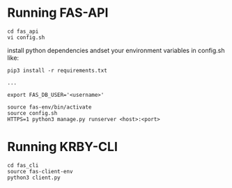 # Running FAS-API
```
cd fas_api
vi config.sh
```

install python dependencies andset your environment variables in config.sh like:

```
pip3 install -r requirements.txt

...

export FAS_DB_USER='<username>'
```

```
source fas-env/bin/activate
source config.sh
HTTPS=1 python3 manage.py runserver <host>:<port>
```


# Running KRBY-CLI
```
cd fas_cli	
source fas-client-env
python3 client.py
```
